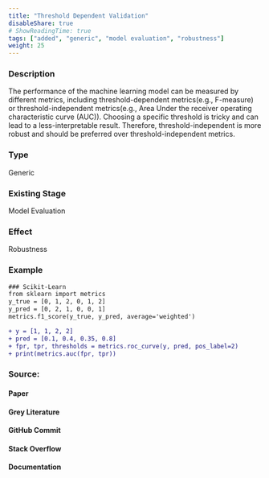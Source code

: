 ```yaml
---
title: "Threshold Dependent Validation"
disableShare: true
# ShowReadingTime: true
tags: ["added", "generic", "model evaluation", "robustness"]
weight: 25
---
```


### Description

The performance of the machine learning model can be measured by different metrics, including threshold-dependent metrics(e.g., F-measure) or threshold-independent metrics(e.g., Area Under the receiver operating characteristic curve (AUC)). Choosing a specific threshold is tricky and can lead to a less-interpretable result. Therefore, threshold-independent is more robust and should be preferred over threshold-independent metrics. 

### Type

Generic


### Existing Stage

Model Evaluation

### Effect

Robustness


### Example

```diff
### Scikit-Learn
from sklearn import metrics
y_true = [0, 1, 2, 0, 1, 2]
y_pred = [0, 2, 1, 0, 0, 1]
metrics.f1_score(y_true, y_pred, average='weighted')

+ y = [1, 1, 2, 2]
+ pred = [0.1, 0.4, 0.35, 0.8]
+ fpr, tpr, thresholds = metrics.roc_curve(y, pred, pos_label=2)
+ print(metrics.auc(fpr, tpr))
```

### Source:

#### Paper 

#### Grey Literature

#### GitHub Commit

#### Stack Overflow

#### Documentation

